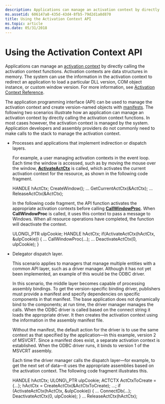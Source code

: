 ```yaml
---
description: Applications can manage an activation context by directly calling the activation context functions.
ms.assetid: 606147a8-435d-43d4-8fb5-79d2d1a8d870
title: Using the Activation Context API
ms.topic: article
ms.date: 05/31/2018
---
```


# Using the Activation Context API

Applications can manage an [activation context](activation-contexts.md) by directly calling the activation context functions. Activation contexts are data structures in memory. The system can use the information in the activation context to redirect an application to load a particular DLL version, COM object instance, or custom window version. For more information, see [Activation Context Reference](activation-context-reference.md).

The application programming interface (API) can be used to manage the activation context and create version-named objects with [manifests](manifests.md). The following two scenarios illustrate how an application can manage an activation context by directly calling the activation context functions. In most cases however, the activation context is managed by the system. Application developers and assembly providers do not commonly need to make calls to the stack to manage the activation context.

-   Processes and applications that implement indirection or dispatch layers.

    For example, a user managing activation contexts in the event loop. Each time the window is accessed, such as by moving the mouse over the window, [**ActivateActCtx**](/windows/desktop/api/Winbase/nf-winbase-activateactctx) is called, which activates the current activation context for the resource, as shown in the following code fragment.

    <dl> HANDLE hActCtx;  
    CreateWindow();  
    ...  
    GetCurrentActCtx(&ActCtx);  
    ...  
    ReleaseActCtx(&ActCtx);  
    </dl>

    In the following code fragment, the API function activates the appropriate activation contexts before calling [**CallWindowProc**](/windows/win32/api/winuser/nf-winuser-callwindowproca). When **CallWindowProc** is called, it uses this context to pass a message to Windows. When all resource operations have completed, the function will deactivate the context.

    <dl> ULONG\_PTR ulpCookie;  
    HANDLE hActCtx;  
    if(ActivateActCtx(hActCtx, &ulpCookie))  
    {  
    ...  
    CallWindowProc(...);  
    ...  
    DeactivateActCtx(0, ulpCookie);  
    }  
    </dl>

-   Delegator dispatch layer.

    This scenario applies to managers that manage multiple entities with a common API layer, such as a driver manager. Although it has not yet been implemented, an example of this would be the ODBC driver.

    In this scenario, the middle layer becomes capable of processing assembly bindings. To get the version-specific binding driver, publishers must provide a manifest and specify dependencies on specific components in that manifest. The base application does not dynamically bind to the components; at run time, the driver manager manages the calls. When the ODBC driver is called based on the connect string it loads the appropriate driver. It then creates the activation context using the information in the assembly manifest file.

    Without the manifest, the default action for the driver is to use the same context as that specified by the application—in this example, version 2 of MSVCRT. Since a manifest does exist, a separate activation context is established. When the ODBC driver runs, it binds to version 1 of the MSVCRT assembly.

    Each time the driver manager calls the dispatch layer—for example, to get the next set of data—it uses the appropriate assemblies based on the activation context. The following code fragment illustrates this.

    <dl> HANDLE hActCtx;  
    ULONG\_PTR ulpCookie;  
    ACTCTX ActCtxToCreate = {...};  
    hActCtx = CreateActCtx(&ActCtxToCreate);  
    ...;  
    if (ActivateActCtx(hActCtx, &ulpCookie))  
    {  
    ...  
    ConnectDb(...);  
    DeactivateActCtx(0, ulpCookie);  
    }  
    ...  
    ReleaseActCtx(hActCtx);  
    </dl>

 

 
